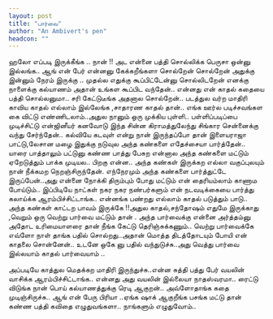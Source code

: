 ```yaml
---
layout: post
title: "பார்வை"
author: "An Ambivert's pen"
headcon: ""
---
```


ஹலோ எப்படி இருக்கீங்க ..
நான் !! அட என்னை பத்தி சொல்லிக்க பெருசா ஒன்னு இல்லங்க..
ஆங் என் பேர் என்னனு கேக்கறீங்களா சொல்றேன் சொல்றேன் அதுக்கு இன்னும் நேரம் இருக்கு ..
முதல்ல எதுக்கு கூப்பிட்டேன்னு சொல்லிடறேன்
எனக்கு நாளைக்கு கல்யாணம் அதான் உங்கள கூப்பிட வந்தேன்..
என்னது என் காதல் கதையை பத்தி சொல்லனுமா..
சரி கேட்டுடீங்க அதனால சொல்றேன்..
படத்துல வர்ற மாதிரி காவிய காதல் எல்லாம் இல்லேங்க ,சாதாரண காதல் தான்..
எங்க ஊர்ல படிச்சவங்கள கை விட்டு எண்ணிடலாம்..அதுல நானும் ஒரு முக்கிய புள்ளி..
பள்ளிப்படிப்பை முடிச்சிட்டு என்ஜினீயர் கனவோடு இந்த சின்ன கிராமத்துலேந்து சிங்கார சென்னைக்கு வந்து சேர்ந்தேன்..
கல்வியே கடவுள் என்று நான் இருந்தப்போ தான் இளையராஜா பாட்டு,லேசான மழை இதுக்கு நடுவுல அந்த கண்களை எதேச்சையா பார்த்தேன்..
யாரை பாத்தாலும் பட்டுனு கண்ண பாத்து பேசுற என்னால அந்த கண்களை மட்டும் ஏறேடுத்தும் பாக்க முடியல..
பிறகு என்ன..
அந்த கண்கள் இருக்கற எல்லா வகுப்புலயும் நான் நீக்கமற நெறஞ்சிருந்தேன்.
எந்நேரமும் அந்த கண்களை பார்த்துட்டே இருப்பேன்..அது என்னை நோக்கி திரும்பும் போது மட்டும் என் தைரியம்லாம் காணாம போய்டும்..
இப்பிடியே நாட்கள் நகர நகர நண்பர்களும் என் நடவடிக்கையை பார்த்து கலாய்க்க ஆரம்பிச்சிட்டாங்க..
என்னங்க பண்றது எல்லாம் காதல் படுத்தும் பாடு..
அந்த கண்கள் காட்டற பாவம் இருக்கே !!அதுல காதல்,சந்தோஷம் எதுமே இருக்காது ,வெறும் ஒரு வெற்று பார்வை மட்டும் தான் .
அந்த பார்வைக்கு என்னை அர்த்தம்னு அதோட உரிமையாளரை தான் நீங்க கேட்டு தெரிஞ்சுக்கணும்..
வெற்று பார்வைக்கே எவ்ளோ நாள் தாங்க பதில் சொல்றது..அதான் மொத்த திடத்தோடயும் போயி என் காதலை சொன்னேன்..
உடனே ஒகே னு பதில் வந்துடுச்சு..அது வெத்து பார்வை இல்லயாம் காதல் பார்வையாம் ..

அப்படியே காத்துல மெதக்கற மாதிரி இருந்துச்சு..என்ன சுத்தி பத்து பேர் வயலின் வாசிக்க ஆரம்பிச்சிட்டாங்க..
என்னது அது வயலின் இல்லையா நாதஸ்வரமா..
ரைட்டு விடுங்க நான் பொய் கல்யாணத்துக்கு ரெடி ஆகுறன்..
அவ்ளோதாங்க கதை முடிஞ்சிருச்சு..
ஆங் என் பேரு பிரியா ..ஏங்க ஷாக் ஆகுறீங்க
பசங்க மட்டு தான் கண்ண பத்தி கவிதை எழுதுவங்களா..
நாங்களும் எழுதுவோம்..
